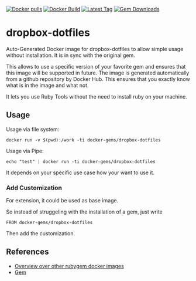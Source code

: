 [![Docker pulls](https://img.shields.io/docker/pulls/rubygem/dropbox-dotfiles.svg)](https://hub.docker.com/r/rubygem/dropbox-dotfiles/)
[![Docker Build](https://img.shields.io/docker/automated/rubygem/dropbox-dotfiles.svg)](https://hub.docker.com/r/rubygem/dropbox-dotfiles/)
[![Latest Tag](https://img.shields.io/github/tag/docker-rubygem/dropbox-dotfiles.svg)](https://hub.docker.com/r/rubygem/dropbox-dotfiles/)
[![Gem Downloads](https://img.shields.io/gem/dt/dropbox-dotfiles.svg)](https://rubygems.org/gems/dropbox-dotfiles/)
# dropbox-dotfiles

Auto-Generated Docker image for dropbox-dotfiles to allow simple usage without installation.
It is in sync with the original gem.

This allows to use a specific version of your favorite gem and ensures that this image will be supported in future.
The image is generated automatically from a github repository by Docker Hub.
This ensures that you exactly know what is in the image and what not.

It lets you use Ruby Tools without the need to install ruby on your machine.

## Usage

Usage via file system:

`docker run -v $(pwd):/work -ti docker-gems/dropbox-dotfiles`

Usage via Pipe:

`echo "test" | docker run -ti docker-gems/dropbox-dotfiles`

It depends on your specific use case how your want to use it.

### Add Customization

For extension, it could be used as base image.

So instead of struggeling with the installation of a gem, just write

`FROM docker-gems/dropbox-dotfiles`

Then add the customization.

## References

 - [Overview over other rubygem docker images](https://github.com/thinkbot/docker-rubygem)
 - [Gem](https://rubygems.org/gems/dropbox-dotfiles/)
